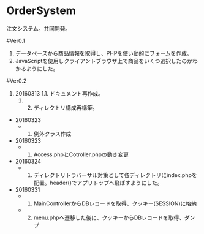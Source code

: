 # OrderSystem
注文システム。共同開発。


#Ver0.1
1. データベースから商品情報を取得し、PHPを使い動的にフォームを作成。
2. JavaScriptを使用しクライアントブラウザ上で商品をいくつ選択したのかわかるようにした。

#Ver0.2
1. 20160313
    1.1. ドキュメント再作成。
    1. 2. ディレクトリ構成再構築。
- 20160323
    + 1. 例外クラス作成
- 20160323
    + 1. Access.phpとCotroller.phpの動き変更
- 20160324
    + 1. ディレクトリトラバーサル対策として各ディレクトリにindex.phpを配置。header()でアプリトップへ飛ばすようにした。
- 20160331
    + 1. MainControllerからDBレコードを取得、クッキー(SESSION)に格納
    + 2. menu.phpへ遷移した後に、クッキーからDBレコードを取得、ダンプ
